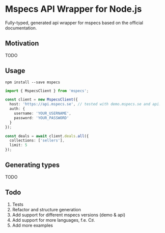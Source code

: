 # Mspecs API Wrapper for Node.js

Fully-typed, generated api wrapper for mspecs based on the official documentation.

## Motivation

TODO

## Usage

`npm install --save mspecs`

```ts
import { MspecsClient } from 'mspecs';

const client = new MspecsClient({
  host: 'https://api.mspecs.se', // tested with demo.mspecs.se and api.mspecs.se
  auth: {
    username: 'YOUR_USERNAME',
    password: 'YOUR_PASSWORD'
  }
});

const deals = await client.deals.all({
  collections: ['sellers'],
  limit: 5
});
```

## Generating types

TODO

## Todo

1. Tests
2. Refactor and structure generation
3. Add support for different mspecs versions (demo & api)
4. Add support for more languages, f.e. C♯.
5. Add more examples
